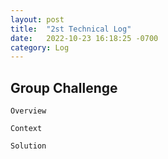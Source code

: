 ```yaml
---
layout: post
title:  "2st Technical Log"
date:   2022-10-23 16:18:25 -0700
category: Log
---
```

## Group Challenge

`Overview`



`Context`



`Solution`